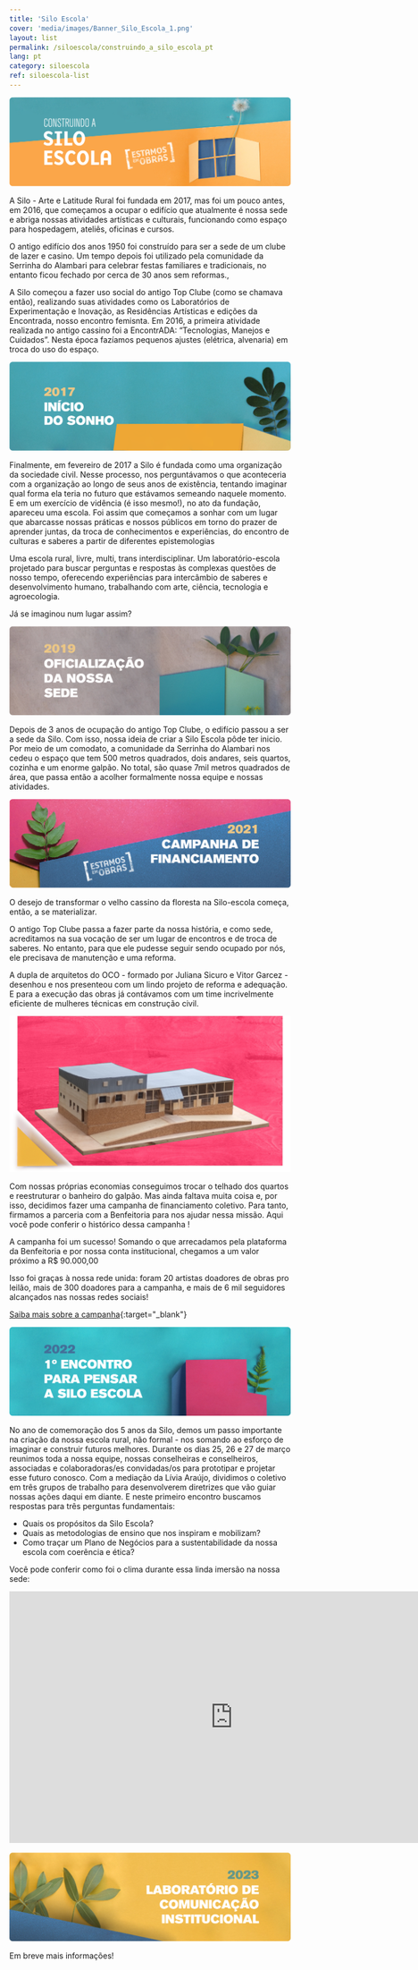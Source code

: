 ```yaml
---
title: 'Silo Escola'
cover: 'media/images/Banner_Silo_Escola_1.png'
layout: list
permalink: /siloescola/construindo_a_silo_escola_pt
lang: pt
category: siloescola
ref: siloescola-list
---
```



![](/media/images/Banner_Silo_Escola_1.png)

A Silo - Arte e Latitude Rural foi fundada em 2017, mas foi um pouco antes, em 2016, que começamos a ocupar o edifício que atualmente é nossa sede e abriga nossas atividades artísticas e culturais, funcionando como espaço para hospedagem, ateliês, oficinas e cursos. 

O antigo edifício dos anos 1950 foi construído para ser a sede de um clube de lazer e casino. Um tempo depois foi utilizado pela comunidade da Serrinha do Alambari para celebrar festas familiares e tradicionais, no entanto ficou fechado por cerca de 30 anos sem reformas.,

A Silo começou a fazer uso social do antigo Top Clube (como se chamava então), realizando suas atividades como  os Laboratórios de Experimentação e Inovação, as Residências Artísticas e edições da Encontrada, nosso encontro femisnta. Em 2016, a primeira atividade realizada no antigo cassino foi a EncontrADA: “Tecnologias, Manejos e Cuidados”. Nesta época fazíamos pequenos ajustes (elétrica, alvenaria) em troca do uso do espaço. 

![](/media/images/Banner_Silo_Escola_2.png)

Finalmente, em fevereiro de 2017 a Silo é fundada como uma organização da sociedade civil. Nesse processo, nos perguntávamos o que aconteceria com a organização ao longo de seus anos de existência, tentando imaginar qual forma ela teria no futuro que estávamos semeando naquele momento. E em um exercício de vidência (é isso mesmo!), no ato da fundação, apareceu uma escola. Foi assim que começamos a sonhar com um lugar que abarcasse nossas práticas e nossos públicos em torno do prazer de aprender juntas, da troca de conhecimentos e experiências, do encontro de culturas e saberes a partir de diferentes epistemologias 

Uma escola rural, livre, multi, trans interdisciplinar. Um laboratório-escola projetado para buscar perguntas e respostas às complexas questões de nosso tempo, oferecendo experiências para intercâmbio de saberes e desenvolvimento humano, trabalhando com arte, ciência, tecnologia e agroecologia.

Já se imaginou num lugar assim?

![](/media/images/Banner_Silo_Escola_3.png)

Depois de 3 anos de ocupação do antigo Top Clube, o edifício passou a ser a sede da Silo. Com isso, nossa ideia de criar a Silo Escola pôde ter inicio. Por meio de um comodato, a comunidade da Serrinha do Alambari nos cedeu o espaço que tem 500 metros quadrados, dois andares, seis quartos, cozinha e um enorme galpão. No total, são quase 7mil metros quadrados de área, que passa então a acolher formalmente nossa equipe e nossas atividades. 

![](/media/images/Banner_Silo_Escola_4.png)

O desejo de transformar o velho cassino da floresta na Silo-escola começa, então, a se materializar.

O antigo Top Clube passa a fazer parte da nossa história, e como sede, acreditamos na sua vocação de ser um lugar de encontros e de troca de saberes. No entanto, para que ele pudesse seguir sendo ocupado por nós, ele precisava de manutenção e uma reforma.

A dupla de arquitetos do OCO - formado por Juliana Sicuro e Vitor Garcez -  desenhou e nos presenteou com um lindo projeto de reforma e adequação. E para a execução das obras já contávamos com um time incrivelmente eficiente de mulheres técnicas em construção civil.

![](/media/images/DshAP1K.jpg)

Com nossas próprias economias conseguimos trocar o telhado dos quartos e reestruturar o banheiro do galpão. Mas ainda faltava muita coisa e, por isso, decidimos fazer uma campanha de financiamento coletivo. Para tanto, firmamos a parceria com a Benfeitoria para nos ajudar nessa missão. Aqui você pode conferir o histórico dessa campanha ! 

A campanha foi um sucesso! Somando o que arrecadamos pela plataforma da Benfeitoria e por nossa conta institucional, chegamos a um valor próximo a R$ 90.000,00

Isso foi graças à nossa rede unida: foram 20 artistas doadores de obras pro leilão, mais de 300 doadores para a campanha, e mais de 6 mil seguidores alcançados nas nossas redes sociais! 

[Saiba mais sobre a campanha](https://youtu.be/nzDjyonf0kw){:target="_blank"}

![](/media/images/Banner_Silo_Escola_5.png)

No ano de comemoração dos 5 anos da Silo, demos um passo importante na criação da nossa escola rural, não formal - nos somando ao esforço de imaginar e construir futuros melhores. Durante os dias 25, 26 e 27 de março reunimos toda a nossa equipe, nossas conselheiras e conselheiros, associadas e colaboradoras/es convidadas/os para prototipar e projetar esse futuro conosco.
Com a mediação da Lívia Araújo, dividimos o coletivo em três grupos de trabalho para desenvolverem diretrizes que vão guiar nossas ações daqui em diante. E neste primeiro encontro buscamos respostas para três perguntas fundamentais:

* Quais os propósitos da Silo Escola?
* Quais as metodologias de ensino que nos inspiram e mobilizam?
* Como traçar um Plano de Negócios para a sustentabilidade da nossa escola com coerência e ética?

Você pode conferir como foi o clima durante essa linda imersão na nossa sede:

<div class="video-wrapper video-wrapper-16x9">
  <iframe width="800" height="450" src="https://www.youtube.com/embed/41uyLnsP0Ec?rel=0&modestbranding=0&showinfo=0" frameborder="0" allowfullscreen></iframe>
</div>

![](/media/images/Banner_Silo_Escola_6.png)

Em breve mais informações!